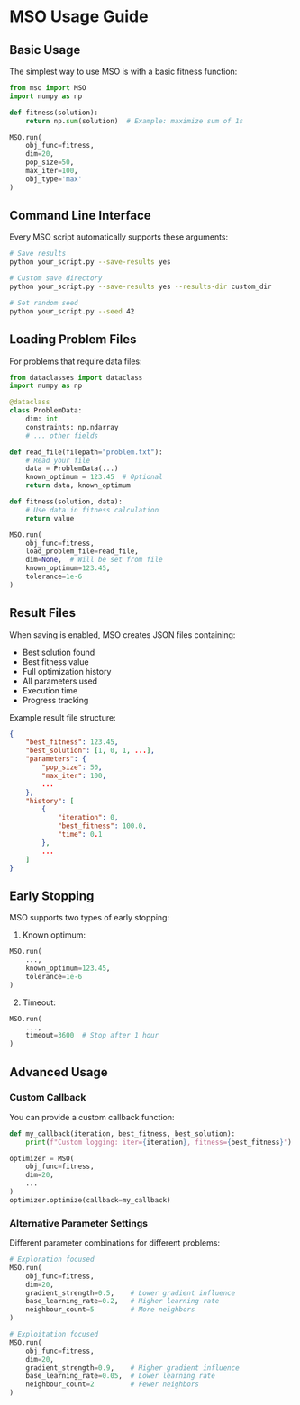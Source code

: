# MSO Usage Guide

## Basic Usage

The simplest way to use MSO is with a basic fitness function:

```python
from mso import MSO
import numpy as np

def fitness(solution):
    return np.sum(solution)  # Example: maximize sum of 1s

MSO.run(
    obj_func=fitness,
    dim=20,
    pop_size=50,
    max_iter=100,
    obj_type='max'
)
```

## Command Line Interface

Every MSO script automatically supports these arguments:

```bash
# Save results
python your_script.py --save-results yes

# Custom save directory
python your_script.py --save-results yes --results-dir custom_dir

# Set random seed
python your_script.py --seed 42
```

## Loading Problem Files

For problems that require data files:

```python
from dataclasses import dataclass
import numpy as np

@dataclass
class ProblemData:
    dim: int
    constraints: np.ndarray
    # ... other fields

def read_file(filepath="problem.txt"):
    # Read your file
    data = ProblemData(...)
    known_optimum = 123.45  # Optional
    return data, known_optimum

def fitness(solution, data):
    # Use data in fitness calculation
    return value

MSO.run(
    obj_func=fitness,
    load_problem_file=read_file,
    dim=None,  # Will be set from file
    known_optimum=123.45,
    tolerance=1e-6
)
```

## Result Files

When saving is enabled, MSO creates JSON files containing:
- Best solution found
- Best fitness value
- Full optimization history
- All parameters used
- Execution time
- Progress tracking

Example result file structure:
```json
{
    "best_fitness": 123.45,
    "best_solution": [1, 0, 1, ...],
    "parameters": {
        "pop_size": 50,
        "max_iter": 100,
        ...
    },
    "history": [
        {
            "iteration": 0,
            "best_fitness": 100.0,
            "time": 0.1
        },
        ...
    ]
}
```

## Early Stopping

MSO supports two types of early stopping:

1. Known optimum:
```python
MSO.run(
    ...,
    known_optimum=123.45,
    tolerance=1e-6
)
```

2. Timeout:
```python
MSO.run(
    ...,
    timeout=3600  # Stop after 1 hour
)
```

## Advanced Usage

### Custom Callback

You can provide a custom callback function:

```python
def my_callback(iteration, best_fitness, best_solution):
    print(f"Custom logging: iter={iteration}, fitness={best_fitness}")

optimizer = MSO(
    obj_func=fitness,
    dim=20,
    ...
)
optimizer.optimize(callback=my_callback)
```

### Alternative Parameter Settings

Different parameter combinations for different problems:

```python
# Exploration focused
MSO.run(
    obj_func=fitness,
    dim=20,
    gradient_strength=0.5,    # Lower gradient influence
    base_learning_rate=0.2,   # Higher learning rate
    neighbour_count=5         # More neighbors
)

# Exploitation focused
MSO.run(
    obj_func=fitness,
    dim=20,
    gradient_strength=0.9,    # Higher gradient influence
    base_learning_rate=0.05,  # Lower learning rate
    neighbour_count=2         # Fewer neighbors
)
```